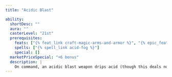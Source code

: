 ```yaml
---
title: "Acidic Blast"

ability:
  shortDesc: ""
  aura: ""
  casterLevel: "21st"
  prerequisites:
    feats: ["{% feat_link craft-magic-arms-and-armor %}", "{% epic_feat_link craft-epic-magic-arms-and-armor %}"]
    spells: ["{% spell_link acid-fog %}"]
    special: []
  marketPriceSpecial: "+6 bonus"
  description: |
    On command, an acidic blast weapon drips acid (though this deals no damage to the wielder). On any hit, this acid splashes the creature struck, dealing +3d6 points of bonus acid damage. On a successful critical hit it instead deals +6d6 points of acid damage (or +9d6 if the critical multiplier is &times;3, or +12d6 if the critical multiplier is &times;4). Bows, crossbows, and slings with this special ability bestow the bonus acid damage upon their ammunition.
---
```

